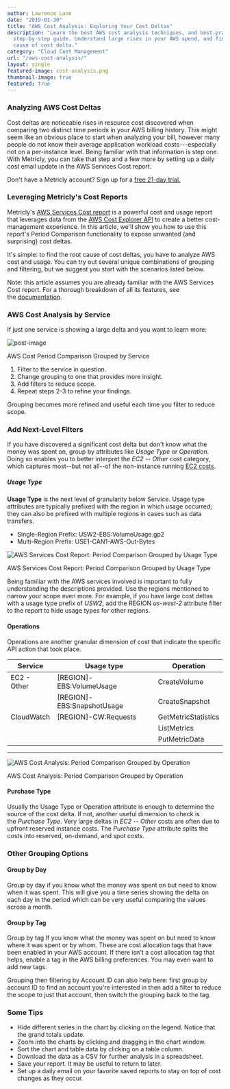 ```yaml
---
author: Lawrence Lane
date: "2019-01-30"
title: "AWS Cost Analysis: Exploring Your Cost Deltas"
description: "Learn the best AWS cost analysis techniques, and best-practices in this
  step-by-step guide. Understand large rises in your AWS spend, and find the root
  cause of cost delta."
category: "Cloud Cost Management"
url: "/aws-cost-analysis/"
layout: single
featured-image: cost-analysis.png
thumbnail-image: true
featured: true
---
```

### Analyzing AWS Cost Deltas

Cost deltas are noticeable rises in resource cost discovered when comparing two distinct time periods in your AWS billing history. This might seem like an obvious place to start when analyzing your bill, however many people do not know their average application workload costs---especially not on a per-instance level. Being familiar with that information is step one. With Metricly, you can take that step and a few more by setting up a daily cost email update in the AWS Services Cost report.

Don't have a Metricly account? Sign up for a [free 21-day trial.](/signup)

### Leveraging Metricly's Cost Reports

Metricly's [AWS Services Cost report](https://docs.metricly.com/reports/reports-aws-services-cost/) is a powerful cost and usage report that leverages data from the [AWS Cost Explorer API](https://docs.aws.amazon.com/awsaccountbilling/latest/aboutv2/ce-api.html) to create a better cost-management experience. In this article, we'll show you how to use this report's Period Comparison functionality to expose unwanted (and surprising) cost deltas.

It's simple: to find the root cause of cost deltas, you have to analyze AWS cost and usage. You can try out several unique combinations of grouping and filtering, but we suggest you start with the scenarios listed below.

Note: this article assumes you are already familiar with the AWS Services Cost report. For a thorough breakdown of all its features, see the [documentation](https://docs.metricly.com/reports/reports-aws-services-cost/).

### AWS Cost Analysis by Service

If just one service is showing a large delta and you want to learn more:

![](https://s3-us-west-2.amazonaws.com/com-netuitive-app-usw2-public/wp-content/uploads/2019/01/word-image-3.png "post-image")

AWS Cost Period Comparison Grouped by Service

1. Filter to the service in question.
2. Change grouping to one that provides more insight.
3. Add filters to reduce scope.
4. Repeat steps 2-3 to refine your findings.

Grouping becomes more refined and useful each time you filter to reduce scope.

### Add Next-Level Filters

If you have discovered a significant cost delta but don't know what the money was spent on, group by attributes like _Usage Type_ or _Operation_. Doing so enables you to better interpret the _EC2 -- Other_ cost category, which captures most--but not all--of the non-instance running [EC2 costs](https://www.metricly.com/ec2-instances/#2-pricing "How does AWS charge for EC2s?").

##### Usage Type

**Usage Type** is the next level of granularity below Service. Usage type attributes are typically prefixed with the region in which usage occurred; they can also be prefixed with multiple regions in cases such as data transfers.

* Single-Region Prefix: USW2-EBS:VolumeUsage.gp2
* Multi-Region Prefix: USE1-CAN1-AWS-Out-Bytes

![AWS Services Cost Report: Period Comparison Grouped by Usage Type](https://s3-us-west-2.amazonaws.com/com-netuitive-app-usw2-public/wp-content/uploads/2019/01/word-image-4.png)

AWS Services Cost Report: Period Comparison Grouped by Usage Type

Being familiar with the AWS services involved is important to fully understanding the descriptions provided. Use the regions mentioned to narrow your scope even more. For example, if you have large cost deltas with a usage type prefix of _USW2_, add the REGION _us-west-2_ attribute filter to the report to hide usage types for other regions.

#### Operations

Operations are another granular dimension of cost that indicate the specific API action that took place.

| Service | Usage type | Operation |
| --- | --- | --- |
| EC2 - Other | \[REGION\]-EBS:VolumeUsage | CreateVolume |
|  | \[REGION\]-EBS:SnapshotUsage | CreateSnapshot |
| CloudWatch | \[REGION\]-CW:Requests | GetMetricStatistics |
|  |  | ListMetrics |
|  |  | PutMetricData |

***

![AWS Cost Analysis: Period Comparison Grouped by Operation](https://s3-us-west-2.amazonaws.com/com-netuitive-app-usw2-public/wp-content/uploads/2019/01/word-image-5.png)

AWS Cost Analysis: Period Comparison Grouped by Operation

#### Purchase Type

Usually the Usage Type or Operation attribute is enough to determine the source of the cost delta. If not, another useful dimension to check is the _Purchase Type_. Very large deltas in _EC2 -- Other_ costs are often due to upfront reserved instance costs. The _Purchase Type_ attribute splits the costs into reserved, on-demand, and spot costs.

### Other Grouping Options

#### Group by Day

Group by day if you know what the money was spent on but need to know when it was spent. This will give you a time series showing the delta on each day in the period which can be very useful comparing the values across a month.

#### Group by Tag

Group by tag If you know what the money was spent on but need to know where it was spent or by whom. These are cost allocation tags that have been enabled in your AWS account. If there isn't a cost allocation tag that helps, enable a tag in the AWS billing preferences. You may even want to add new tags.

Grouping then filtering by Account ID can also help here: first group by account ID to find an account you're interested in then add a filter to reduce the scope to just that account, then switch the grouping back to the tag.

### Some Tips

* Hide different series in the chart by clicking on the legend. Notice that the grand totals update.
* Zoom into the charts by clicking and dragging in the chart window.
* Sort the chart and table data by clicking on a table column.
* Download the data as a CSV for further analysis in a spreadsheet.
* Save your report. It may be useful to return to later.
* Set up a daily email on your favorite saved reports to stay on top of cost changes as they occur.
